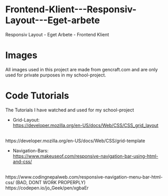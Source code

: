 # Frontend-Klient---Responsiv-Layout---Eget-arbete
Responsiv Layout - Eget Arbete - Frontend Klient

# Images
All images used in this project are made from gencraft.com and are only used for private purposes in my school-project.

# Code Tutorials
The Tutorials I have watched and used for my school-project

- Grid-Layout:<br>
https://developer.mozilla.org/en-US/docs/Web/CSS/CSS_grid_layout
<br>
https://developer.mozilla.org/en-US/docs/Web/CSS/grid-template

- Navigation-Bars:<br>
https://www.makeuseof.com/responsive-navigation-bar-using-html-and-css/
<br>
https://www.codingnepalweb.com/responsive-navigation-menu-bar-html-css/ (BAD, DONT WORK PROPERPLY)
<br>
https://codepen.io/jo_Geek/pen/xgbaEr
